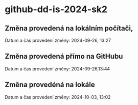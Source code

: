 # github-dd-is-2024-sk2


## Změna provedená na lokálním počítači,
Datum a čas provedení změny: 2024-09-26, 13:27


## Změna provedená přímo na GitHubu
Datum a čas provedení změny: 2024-09-26,13:44


## Změna provedéná na lokále
Datum a čas provedení změny: 2024-10-03, 13:02